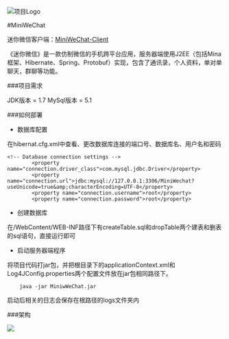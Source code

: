 ![项目Logo](http://images.cnblogs.com/cnblogs_com/xiaozefeng/686123/o_Logo.png)


#MiniWeChat

迷你微信客户端：[MiniWeChat-Client](https://github.com/MrNerverDie/MiniWeChat-Client)

《迷你微信》是一款仿制微信的手机跨平台应用，服务器端使用J2EE（包括Mina框架、Hibernate、Spring、Protobuf）实现，包含了通讯录，个人资料，单对单聊天，群聊等功能。

###项目需求

JDK版本 = 1.7 MySql版本 = 5.1 

###如何部署

- 数据库配置

在hibernat.cfg.xml中查看、更改数据库连接的端口号、数据库名、用户名和密码
```
<!-- Database connection settings -->
		<property name="connection.driver_class">com.mysql.jdbc.Driver</property>
		<property name="connection.url">jdbc:mysql://127.0.0.1:3306/MiniWechat?useUnicode=true&amp;characterEncoding=UTF-8</property>
		<property name="connection.username">root</property>
		<property name="connection.password">root</property>
```
- 创建数据库

在/WebContent/WEB-INF路径下有createTable.sql和dropTable两个建表和删表的sql语句，直接运行即可

- 启动服务器端程序

将项目代码打jar包，并把根目录下的applicationContext.xml和Log4JConfig.properties两个配置文件放在jar包相同路径下。

```
	java -jar MiniwWeChat.jar
```

启动后相关的日志会保存在根路径的logs文件夹内

###架构

![](http://7xiwp6.com1.z0.glb.clouddn.com/服务器主体架构.png)

[1]: https://github.com/MrNerverDie/MiniWeChat-Client
